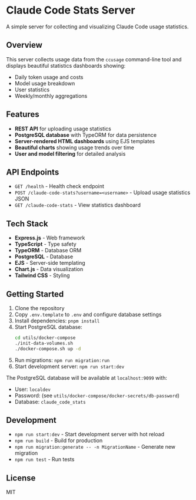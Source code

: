# Claude Code Stats Server

A simple server for collecting and visualizing Claude Code usage statistics.

## Overview

This server collects usage data from the `ccusage` command-line tool and displays beautiful statistics dashboards showing:
- Daily token usage and costs
- Model usage breakdown
- User statistics
- Weekly/monthly aggregations

## Features

- **REST API** for uploading usage statistics
- **PostgreSQL database** with TypeORM for data persistence
- **Server-rendered HTML dashboards** using EJS templates
- **Beautiful charts** showing usage trends over time
- **User and model filtering** for detailed analysis

## API Endpoints

- `GET /health` - Health check endpoint
- `POST /claude-code-stats?username=<username>` - Upload usage statistics JSON
- `GET /claude-code-stats` - View statistics dashboard

## Tech Stack

- **Express.js** - Web framework
- **TypeScript** - Type safety
- **TypeORM** - Database ORM
- **PostgreSQL** - Database
- **EJS** - Server-side templating
- **Chart.js** - Data visualization
- **Tailwind CSS** - Styling

## Getting Started

1. Clone the repository
2. Copy `.env.template` to `.env` and configure database settings
3. Install dependencies: `pnpm install`
4. Start PostgreSQL database:
   ```bash
   cd utils/docker-compose
   ./init-data-volumes.sh
   ./docker-compose.sh up -d
   ```
5. Run migrations: `npm run migration:run`
6. Start development server: `npm run start:dev`

The PostgreSQL database will be available at `localhost:9099` with:
- User: `localdev`
- Password: (see `utils/docker-compose/docker-secrets/db-password`)
- Database: `claude_code_stats`

## Development

- `npm run start:dev` - Start development server with hot reload
- `npm run build` - Build for production
- `npm run migration:generate -- -n MigrationName` - Generate new migration
- `npm run test` - Run tests

## License

MIT